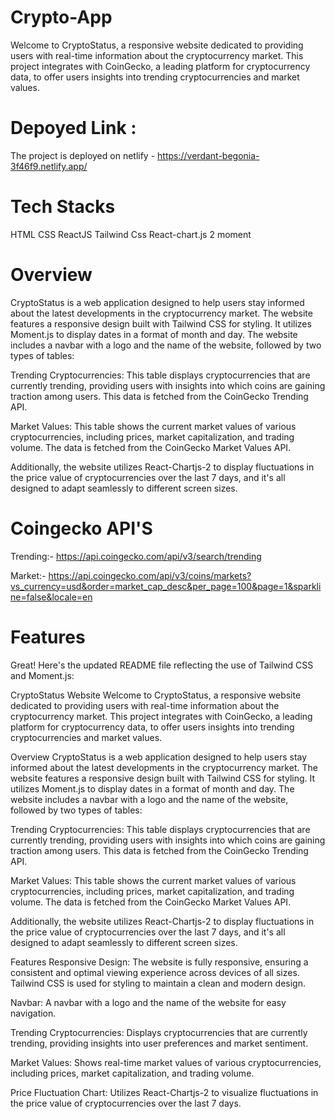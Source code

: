 # Crypto-App

Welcome to CryptoStatus, a responsive website dedicated to providing users with real-time information about the cryptocurrency market. This project integrates with CoinGecko, a leading platform for cryptocurrency data, to offer users insights into trending cryptocurrencies and market values.

# Depoyed Link :
The project is deployed on netlify - https://verdant-begonia-3f46f9.netlify.app/

# Tech Stacks
HTML
CSS
ReactJS
Tailwind Css
React-chart.js 2
moment

# Overview

CryptoStatus is a web application designed to help users stay informed about the latest developments in the cryptocurrency market. The website features a responsive design built with Tailwind CSS for styling. It utilizes Moment.js to display dates in a format of month and day. The website includes a navbar with a logo and the name of the website, followed by two types of tables:

Trending Cryptocurrencies: This table displays cryptocurrencies that are currently trending, providing users with insights into which coins are gaining traction among users. This data is fetched from the CoinGecko Trending API.

Market Values: This table shows the current market values of various cryptocurrencies, including prices, market capitalization, and trading volume. The data is fetched from the CoinGecko Market Values API.

Additionally, the website utilizes React-Chartjs-2 to display fluctuations in the price value of cryptocurrencies over the last 7 days, and it's all designed to adapt seamlessly to different screen sizes.

# Coingecko API'S 

Trending:- https://api.coingecko.com/api/v3/search/trending

Market:- https://api.coingecko.com/api/v3/coins/markets?vs_currency=usd&order=market_cap_desc&per_page=100&page=1&sparkline=false&locale=en 

# Features
Great! Here's the updated README file reflecting the use of Tailwind CSS and Moment.js:

CryptoStatus Website
Welcome to CryptoStatus, a responsive website dedicated to providing users with real-time information about the cryptocurrency market. This project integrates with CoinGecko, a leading platform for cryptocurrency data, to offer users insights into trending cryptocurrencies and market values.

Overview
CryptoStatus is a web application designed to help users stay informed about the latest developments in the cryptocurrency market. The website features a responsive design built with Tailwind CSS for styling. It utilizes Moment.js to display dates in a format of month and day. The website includes a navbar with a logo and the name of the website, followed by two types of tables:

Trending Cryptocurrencies: This table displays cryptocurrencies that are currently trending, providing users with insights into which coins are gaining traction among users. This data is fetched from the CoinGecko Trending API.

Market Values: This table shows the current market values of various cryptocurrencies, including prices, market capitalization, and trading volume. The data is fetched from the CoinGecko Market Values API.

Additionally, the website utilizes React-Chartjs-2 to display fluctuations in the price value of cryptocurrencies over the last 7 days, and it's all designed to adapt seamlessly to different screen sizes.

Features
Responsive Design: The website is fully responsive, ensuring a consistent and optimal viewing experience across devices of all sizes. Tailwind CSS is used for styling to maintain a clean and modern design.

Navbar: A navbar with a logo and the name of the website for easy navigation.

Trending Cryptocurrencies: Displays cryptocurrencies that are currently trending, providing insights into user preferences and market sentiment.

Market Values: Shows real-time market values of various cryptocurrencies, including prices, market capitalization, and trading volume.

Price Fluctuation Chart: Utilizes React-Chartjs-2 to visualize fluctuations in the price value of cryptocurrencies over the last 7 days.

